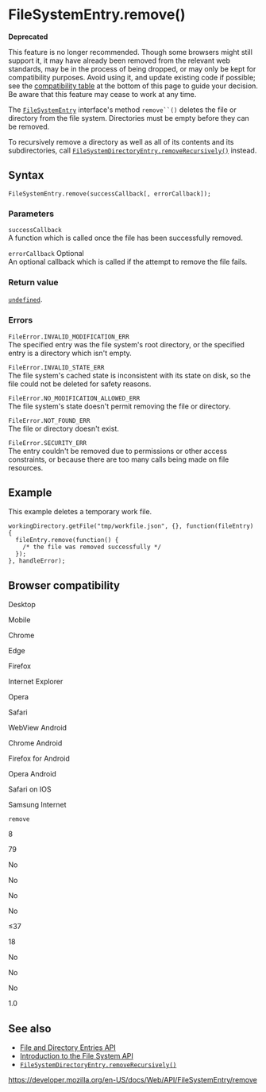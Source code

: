 FileSystemEntry.remove()
========================

**Deprecated**

This feature is no longer recommended. Though some browsers might still support it, it may have already been removed from the relevant web standards, may be in the process of being dropped, or may only be kept for compatibility purposes. Avoid using it, and update existing code if possible; see the [compatibility table](#browser_compatibility) at the bottom of this page to guide your decision. Be aware that this feature may cease to work at any time.

The [`FileSystemEntry`](../filesystementry) interface's method `remove``()` deletes the file or directory from the file system. Directories must be empty before they can be removed.

To recursively remove a directory as well as all of its contents and its subdirectories, call [`FileSystemDirectoryEntry.removeRecursively()`](../filesystemdirectoryentry/removerecursively) instead.

Syntax
------

    FileSystemEntry.remove(successCallback[, errorCallback]);

### Parameters

`successCallback`  
A function which is called once the file has been successfully removed.

 `errorCallback` <span class="badge inline optional">Optional</span>   
An optional callback which is called if the attempt to remove the file fails.

### Return value

[`undefined`](https://developer.mozilla.org/en-US/docs/Web/JavaScript/Reference/Global_Objects/undefined).

### Errors

`FileError.INVALID_MODIFICATION_ERR`  
The specified entry was the file system's root directory, or the specified entry is a directory which isn't empty.

`FileError.INVALID_STATE_ERR`  
The file system's cached state is inconsistent with its state on disk, so the file could not be deleted for safety reasons.

`FileError.NO_MODIFICATION_ALLOWED_ERR`  
The file system's state doesn't permit removing the file or directory.

`FileError.NOT_FOUND_ERR`  
The file or directory doesn't exist.

`FileError.SECURITY_ERR`  
The entry couldn't be removed due to permissions or other access constraints, or because there are too many calls being made on file resources.

Example
-------

This example deletes a temporary work file.

    workingDirectory.getFile("tmp/workfile.json", {}, function(fileEntry) {
      fileEntry.remove(function() {
        /* the file was removed successfully */
      });
    }, handleError);

Browser compatibility
---------------------

Desktop

Mobile

Chrome

Edge

Firefox

Internet Explorer

Opera

Safari

WebView Android

Chrome Android

Firefox for Android

Opera Android

Safari on IOS

Samsung Internet

`remove`

8

79

No

No

No

No

≤37

18

No

No

No

1.0

See also
--------

-   [File and Directory Entries API](../file_and_directory_entries_api)
-   [Introduction to the File System API](../file_and_directory_entries_api/introduction)
-   [`FileSystemDirectoryEntry.removeRecursively()`](../filesystemdirectoryentry/removerecursively)

<a href="https://developer.mozilla.org/en-US/docs/Web/API/FileSystemEntry/remove" class="_attribution-link">https://developer.mozilla.org/en-US/docs/Web/API/FileSystemEntry/remove</a>
